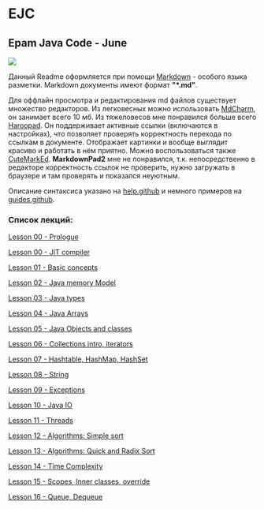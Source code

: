 # EJC
## Epam Java Code - June
![](https://pp.userapi.com/c629522/v629522699/3d626/UhMsJ2n2NTo.jpg)

Данный Readme оформляется при помощи [Markdown](https://ru.wikipedia.org/wiki/Markdown) - особого языка разметки. Markdown документы имеют формат **"*.md"**.

Для оффлайн просмотра и редактирования md файлов существует множество редакторов. Из легковесных можно использовать [MdCharm](https://github.com/zhangshine/MdCharm/releases), он занимает всего 10 мб.
Из тяжеловесов мне понравился больше всего [Haroopad](http://pad.haroopress.com/user.html). Он поддерживает активные ссылки (включаются в настройках), что позволяет проверять корректность перехода по ссылкам в документе. Отображает картинки и вообще выглядит красиво и работать в нём приятно. Можно воспользоваться также [CuteMarkEd]( https://cloose.github.io/CuteMarkEd).
**MarkdownPad2** мне не понравился, т.к. непосредственно в редакторе корректность ссылок не проверить, нужно загружать в браузере и там проверять и показался неуютным.

Описание синтаксиса указано на [help.github](https://help.github.com/articles/basic-writing-and-formatting-syntax/) и немного примеров на [guides.github](https://guides.github.com/features/mastering-markdown/).

### Список лекций:
[Lesson 00 - Prologue](./doc/lesson0.md)

[Lesson 00 - JIT compiler](./doc/jit.md)

[Lesson 01 - Basic concepts](./doc/lesson1.md)

[Lesson 02 - Java memory Model](./doc/lesson2.md)

[Lesson 03 - Java types](./doc/lesson3.md)

[Lesson 04 - Java Arrays](./doc/lesson4.md)

[Lesson 05 - Java Objects and classes](./doc/lesson5.md)

[Lesson 06 - Collections intro, iterators](./doc/lesson6.md)

[Lesson 07 - Hashtable, HashMap, HashSet](./doc/lesson7.md)

[Lesson 08 - String](./doc/lesson8.md)

[Lesson 09 - Exceptions](./doc/lesson9.md)

[Lesson 10 - Java IO](./doc/lesson10.md)

[Lesson 11 - Threads](./doc/lesson11.md)

[Lesson 12 - Algorithms: Simple sort](./doc/lesson12.md)

[Lesson 13 - Algorithms: Quick and Radix Sort](./doc/lesson13.md)

[Lesson 14 - Time Complexity](./doc/lesson14.md)

[Lesson 15 - Scopes, Inner classes, override](./doc/lesson15.md)

[Lesson 16 - Queue, Dequeue](./doc/lesson16.md)